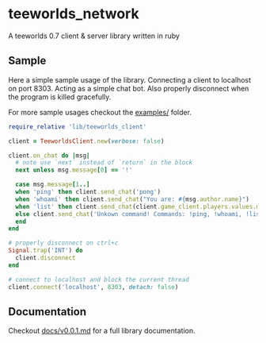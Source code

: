 # teeworlds_network
A teeworlds 0.7 client & server library written in ruby

## Sample

Here a simple sample usage of the library.
Connecting a client to localhost on port 8303.
Acting as a simple chat bot.
Also properly disconnect when the program is killed gracefully.

For more sample usages checkout the [examples/](examples/) folder.

```ruby
require_relative 'lib/teeworlds_client'

client = TeeworldsClient.new(verbose: false)

client.on_chat do |msg|
  # note use `next` instead of `return` in the block
  next unless msg.message[0] == '!'

  case msg.message[1..]
  when 'ping' then client.send_chat('pong')
  when 'whoami' then client.send_chat("You are: #{msg.author.name}")
  when 'list' then client.send_chat(client.game_client.players.values.map(&:name).join(', '))
  else client.send_chat('Unkown command! Commands: !ping, !whoami, !list')
  end
end

# properly disconnect on ctrl+c
Signal.trap('INT') do
  client.disconnect
end

# connect to localhost and block the current thread
client.connect('localhost', 8303, detach: false)
```

## Documentation

Checkout [docs/v0.0.1.md](docs/v0.0.1.md) for a full library documentation.
